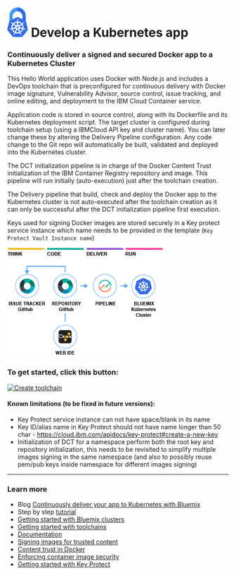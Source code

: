 # ![Icon](./.bluemix/secure-lock-kubernetes.png) Develop a Kubernetes app


### Continuously deliver a signed and secured Docker app to a Kubernetes Cluster
This Hello World application uses Docker with Node.js and includes a DevOps toolchain that is preconfigured for continuous delivery with Docker image signature, Vulnerability Advisor, source control, issue tracking, and online editing, and deployment to the IBM Cloud Container service.

Application code is stored in source control, along with its Dockerfile and its Kubernetes deployment script.
The target cluster is configured during toolchain setup (using a IBMCloud API key and cluster name). You can later change these by altering the Delivery Pipeline configuration.
Any code change to the Git repo will automatically be built, validated and deployed into the Kubernetes cluster.

The DCT initialization pipeline is in charge of the Docker Content Trust initialization of the IBM Container Registry repository and image. This pipeline will run initially (auto-execution) just after the toolchain creation.

The Delivery pipeline that build, check and deploy the Docker app to the Kubernetes cluster is not auto-executed after the toolchain creation as it can only be successful after the DCT initialization pipeline first execution.

Keys used for signing Docker images are stored securely in a Key protect service instance which name needs to be provided in the template (`Key Protect Vault Instance name`)

![Icon](./.bluemix/toolchain.png)

### To get started, click this button:
[![Create toolchain](https://cloud.ibm.com/devops/graphics/create_toolchain_button.png)](https://test.cloud.ibm.com/devops/setup/deploy?repository=https%3A%2F%2Fgithub.com%2Fopen-toolchain%2Fimage-signed-secure-kube-toolchain&env_id=ibm:yp:us-south)


#### Known limitations (to be fixed in future versions):
- Key Protect service instance can not have space/blank in its name
- Key ID/alias name in Key Protect should not have name longer than 50 char - https://cloud.ibm.com/apidocs/key-protect#create-a-new-key
- Initialization of DCT for a namespace perform both the root key and repository initialization, this needs to
  be revisited to simplify multiple images signing in the same namespace (and also to possibly reuse pem/pub keys inside namespace for different images signing)

---
### Learn more 

* Blog [Continuously deliver your app to Kubernetes with Bluemix](https://www.ibm.com/blogs/bluemix/2017/07/continuously-deliver-your-app-to-kubernetes-with-bluemix/)
* Step by step [tutorial](https://www.ibm.com/devops/method/tutorials/tc_secure_kube)
* [Getting started with Bluemix clusters](https://cloud.ibm.com/docs/containers?topic=containers-getting-started)
* [Getting started with toolchains](https://cloud.ibm.com/devops/getting-started)
* [Documentation](https://cloud.ibm.com/docs/services/ContinuousDelivery?topic=ContinuousDelivery-getting-started&pos=2)
* [Signing images for trusted content](https://cloud.ibm.com/docs/services/Registry?topic=registry-registry_trustedcontent)
* [Content trust in Docker](https://docs.docker.com/engine/security/trust/content_trust)
* [Enforcing container image security](https://cloud.ibm.com/docs/services/Registry?topic=registry-security_enforce)
* [Getting started with Key Protect](https://cloud.ibm.com/docs/services/key-protect?topic=key-protect-getting-started-tutorial)